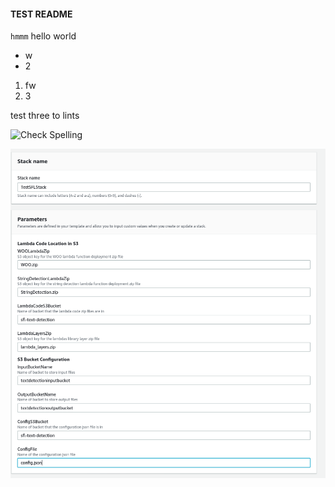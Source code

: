 #### TEST README
`hmmm` hello world

 - w
 - 2

1. fw
1. 3

test three to lints

![Check Spelling](https://github.com/nickssmith/actionsTest/workflows/Check%20Spelling/badge.svg)

![](pic.png)
